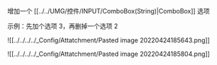 增加一个 [[../../UMG/控件/INPUT/ComboBox(String)|ComboBox]] 选项



示例：先加个选项 3，再删掉一个选项 2

![[../../../../_Config/Attatchment/Pasted image 20220424185643.png]]

![[../../../../_Config/Attatchment/Pasted image 20220424185804.png]]

